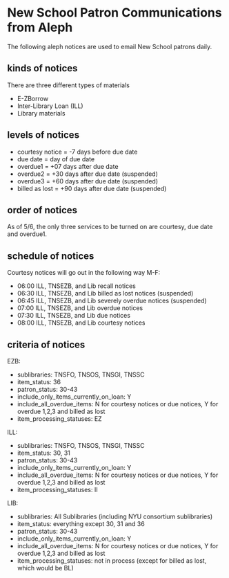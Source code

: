 # New School Patron Communications from Aleph

The following aleph notices are used to email New School patrons daily. 

## kinds of notices

There are three different types of materials

* E-ZBorrow
* Inter-Library Loan (ILL)
* Library materials

## levels of notices

* courtesy notice = -7 days before due date
* due date = day of due date
* overdue1 = +07 days after due date
* overdue2 = +30 days after due date (suspended)
* overdue3 = +60 days after due date (suspended)
* billed as lost = +90 days after due date (suspended)

## order of notices

As of 5/6, the only three services to be turned on are courtesy, due date and overdue1.

## schedule of notices

Courtesy notices will go out in the following way M-F:

* 06:00 ILL, TNSEZB, and Lib recall notices 
* 06:30 ILL, TNSEZB, and Lib billed as lost notices (suspended)
* 06:45 ILL, TNSEZB, and Lib severely overdue notices (suspended)
* 07:00 ILL, TNSEZB, and Lib overdue notices
* 07:30 ILL, TNSEZB, and Lib due notices 
* 08:00 ILL, TNSEZB, and Lib courtesy notices
 
## criteria of notices

EZB:
* sublibraries: TNSFO, TNSOS, TNSGI, TNSSC
* item_status: 36
* patron_status: 30-43
* include_only_items_currently_on_loan: Y
* include_all_overdue_items: N for courtesy notices or due notices, Y for overdue 1,2,3 and billed as lost
* item_processing_statuses: EZ

ILL:
* sublibraries: TNSFO, TNSOS, TNSGI, TNSSC
* item_status: 30, 31
* patron_status: 30-43
* include_only_items_currently_on_loan: Y
* include_all_overdue_items: N for courtesy notices or due notices, Y for overdue 1,2,3 and billed as lost
* item_processing_statuses: II

LIB:
* sublibraries: All Sublibraries (including NYU consortium sublibraries)
* item_status: everything except 30, 31 and 36
* patron_status: 30-43
* include_only_items_currently_on_loan: Y
* include_all_overdue_items: N for courtesy notices or due notices, Y for overdue 1,2,3 and billed as lost
* item_processing_statuses: not in process (except for billed as lost, which would be BL)
